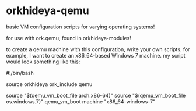 orkhideya-qemu
==============

basic VM configuration scripts for varying operating systems!

for use with ork.qemu, found in orkhideya-modules!

to create a qemu machine with this configuration, write your own scripts. for
example, I want to create an x86_64-based Windows 7 machine. my script would
look something like this:

   #!/bin/bash

   source orkhideya
   ork_include qemu

   source "$(qemu_vm_boot_file arch.x86-64)"
   source "$(qemu_vm_boot_file os.windows.7)"
   qemu_vm_boot machine "x86_64-windows-7"
